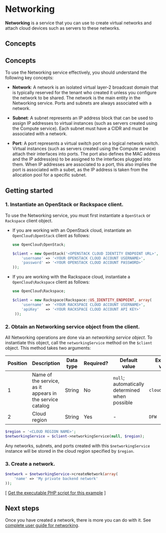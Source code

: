 # Networking

**Networking** is a service that you can use to create virtual networks and attach cloud devices such as servers to these networks.

## Concepts

## Concepts

To use the Networking service effectively, you should understand the following key concepts:

* **Network**: A network is an isolated virtual layer-2 broadcast domain that is typically reserved for the tenant who created it unless you configure the network to be shared. The network is the main entity in the Networking service. Ports and subnets are always associated with a network.

* **Subnet**: A subnet represents an IP address block that can be used to assign IP addresses to virtual instances (such as servers created using the Compute service). Each subnet must have a CIDR and must be associated with a network.

* **Port**: A port represents a virtual switch port on a logical network switch. Virtual instances (such as servers created using the Compute service) attach their interfaces into ports. The port also defines the MAC address and the IP address(es) to be assigned to the interfaces plugged into them. When IP addresses are associated to a port, this also implies the port is associated with a subet, as the IP address is taken from the allocation pool for a specific subnet.


## Getting started

### 1. Instantiate an OpenStack or Rackspace client.

To use the Networking service, you must first instantiate a `OpenStack` or `Rackspace` client object.

* If you are working with an OpenStack cloud, instantiate an `OpenCloud\OpenStack` client as follows:

    ```php
    use OpenCloud\OpenStack;

    $client = new OpenStack('<OPENSTACK CLOUD IDENTITY ENDPOINT URL>', array(
        'username' => '<YOUR OPENSTACK CLOUD ACCOUNT USERNAME>',
        'password' => '<YOUR OPENSTACK CLOUD ACCOUNT PASSWORD>'
    ));
    ```

* If you are working with the Rackspace cloud, instantiate a `OpenCloud\Rackspace` client as follows:

    ```php
    use OpenCloud\Rackspace;

    $client = new Rackspace(Rackspace::US_IDENTITY_ENDPOINT, array(
        'username' => '<YOUR RACKSPACE CLOUD ACCOUNT USERNAME>',
        'apiKey'   => '<YOUR RACKSPACE CLOUD ACCOUNT API KEY>'
     ));
    ```

### 2. Obtain an Networking service object from the client.
All Networking operations are done via an _networking service object_. To
instantiate this object, call the `networkingService` method on the `$client`
object. This method takes two arguments:

| Position | Description | Data type | Required? | Default value | Example value |
| -------- | ----------- | ----------| --------- | ------------- | ------------- |
|  1       | Name of the service, as it appears in the service catalog | String | No | `null`; automatically determined when possible | `cloudNetworks` |
|  2       | Cloud region | String | Yes | - | `DFW` |


```php
$region = '<CLOUD REGION NAME>';
$networkingService = $client->networkingService(null, $region);
```

Any networks, subnets, and ports created with this `$networkingService` instance will
be stored in the cloud region specified by `$region`.

### 3. Create a network.
```php
$network = $networkingService->createNetwork(array(
    'name' => 'My private backend network'
));
```

[ [Get the executable PHP script for this example](/samples/Networking/create-network.php) ]

## Next steps

Once you have created a network, there is more you can do with it. See [complete user guide for networking](USERGUIDE.md).
